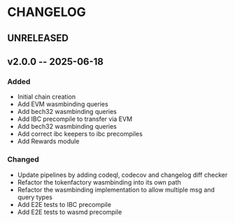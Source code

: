 # CHANGELOG

## UNRELEASED

## v2.0.0 -- 2025-06-18

### Added

- Initial chain creation
- Add EVM wasmbinding queries
- Add bech32 wasmbinding queries
- Add IBC precompile to transfer via EVM
- Add bech32 wasmbinding queries
- Add correct ibc keepers to ibc precompiles
- Add Rewards module

### Changed
- Update pipelines by adding codeql, codecov and changelog diff checker
- Refactor the tokenfactory wasmbinding into its own path
- Refactor the wasmbinding implementation to allow multiple msg and query types
- Add E2E tests to IBC precompile
- Add E2E tests to wasmd precompile